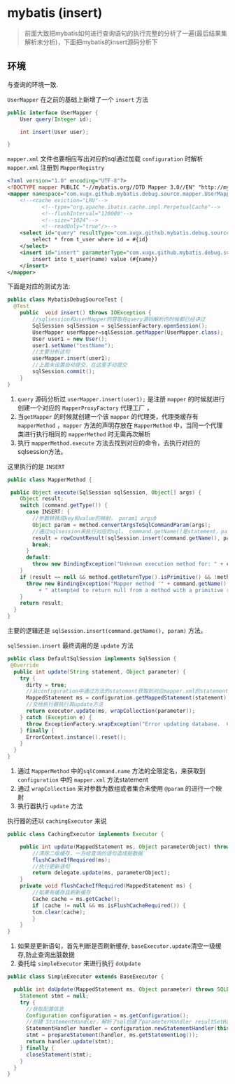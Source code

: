 # mybatis (insert)
> 前面大致把mybatis如何进行查询语句的执行完整的分析了一遍(最后结果集解析未分析)，下面把mybatis的insert源码分析下


## 环境
与查询的环境一致.


`UserMapper` 在之前的基础上新增了一个 `insert` 方法

```java
public interface UserMapper {
    User query(Integer id);

    int insert(User user);

}
```

 `mapper.xml` 文件也要相应写出对应的sql通过加载 `configuration` 时解析 `mapper.xml` 注册到 `MapperRegistry` 

```xml
<?xml version="1.0" encoding="UTF-8"?>
<!DOCTYPE mapper PUBLIC "-//mybatis.org//DTD Mapper 3.0//EN" "http://mybatis.org/dtd/mybatis-3-mapper.dtd">
<mapper namespace="com.xugx.github.mybatis.debug.source.mapper.UserMapper">
    <!--<cache eviction="LRU"-->
           <!--type="org.apache.ibatis.cache.impl.PerpetualCache"-->
           <!--flushInterval="120000"-->
           <!--size="1024"-->
           <!--readOnly="true"/>-->
    <select id="query" resultType="com.xugx.github.mybatis.debug.source.entity.User" >
        select * from t_user where id = #{id}
    </select>
    <insert id="insert" parameterType="com.xugx.github.mybatis.debug.source.entity.User" >
        insert into t_user(name) value (#{name})
    </insert>
</mapper>
```

下面是对应的测试方法:

```java
public class MybatisDebugSourceTest {
  @Test
    public  void insert() throws IOException {
        //sqlsession和userMapper的获取在query源码解析的时候都已经讲过
        SqlSession sqlSession = sqlSessionFactory.openSession();
        UserMapper userMapper=sqlSession.getMapper(UserMapper.class);
        User user1 = new User();
        user1.setName("testName");
        //主要分析这句
        userMapper.insert(user1);
        //上面未设置自动提交，在这里手动提交
        sqlSession.commit();
    }
}
```

1. `query` 源码分析过 `userMapper.insert(user1);` 是注册 `mapper` 的时候就进行创建一个对应的 `MapperProxyFactory` 代理工厂 ，
2. 当`getMapper` 的时候就创建一个该 `mapper` 的代理类，代理类缓存有 `mapperMethod` ，`mapper` 方法的声明存放在 `MapperMethod` 中，当同一个代理类进行执行相同的 `mapperMethod` 时无需再次解析
3. 执行 `mapperMethod.execute` 方法去找到对应的命令，去执行对应的sqlsession方法。

这里执行的是 `INSERT` 

```java
public class MapperMethod {

 public Object execute(SqlSession sqlSession, Object[] args) {
    Object result;
    switch (command.getType()) {
      case INSERT: {
        //参数转换成key和value的映射， param1 args0 
    	Object param = method.convertArgsToSqlCommandParam(args);
        //通过sqlsession来执行对应的sql， command.getName()是statement，param是映射
        result = rowCountResult(sqlSession.insert(command.getName(), param));
        break;
      }
      default:
        throw new BindingException("Unknown execution method for: " + command.getName());
    }
    if (result == null && method.getReturnType().isPrimitive() && !method.returnsVoid()) {
      throw new BindingException("Mapper method '" + command.getName()
          + " attempted to return null from a method with a primitive return type (" + method.getReturnType() + ").");
    }
    return result;
  }
}

```

主要的逻辑还是 `sqlSession.insert(command.getName(), param)` 方法。

`sqlSession.insert` 最终调用的是 `update` 方法

```java
public class DefaultSqlSession implements SqlSession {
 @Override
  public int update(String statement, Object parameter) {
    try {
      dirty = true;
      //从configuration中通过方法的statement获取到对应mapper.xml的statement
      MappedStatement ms = configuration.getMappedStatement(statement);
      //交给执行器执行其update方法
      return executor.update(ms, wrapCollection(parameter));
    } catch (Exception e) {
      throw ExceptionFactory.wrapException("Error updating database.  Cause: " + e, e);
    } finally {
      ErrorContext.instance().reset();
    }
  }
}
```

1. 通过 `MapperMethod` 中的`sqlCommand.name` 方法的全限定名，来获取到 `configuration` 中的 `mapper.xml` 方法statement
2. 通过 `wrapCollection` 来对参数为数组或者集合未使用 `@param` 的进行一个映射
3. 执行器执行 `update` 方法

执行器的还以 `cachingExecutor` 来说

```java
public class CachingExecutor implements Executor {

    public int update(MappedStatement ms, Object parameterObject) throws SQLException {
        //清除二级缓存，一方给查询的语句造成脏数据
        flushCacheIfRequired(ms);
        //执行更新语句
        return delegate.update(ms, parameterObject);
    }
    private void flushCacheIfRequired(MappedStatement ms) {
        //如果有缓存且刷新缓存
        Cache cache = ms.getCache();
        if (cache != null && ms.isFlushCacheRequired()) {
        tcm.clear(cache);
        }
    }
}
```
1. 如果是更新语句，首先判断是否刷新缓存, `baseExecutor.update`清空一级缓存,防止查询出脏数据
2. 委托给 `simpleExecutor` 来进行执行 `doUpdate`



```java
public class SimpleExecutor extends BaseExecutor {

  public int doUpdate(MappedStatement ms, Object parameter) throws SQLException {
    Statement stmt = null;
    try {
      //获取配置信息
      Configuration configuration = ms.getConfiguration();
      //创建 StatementHandler，解析了sql创建了parameterHandler resultSetHandler 等两个处理器，并执行插件
      StatementHandler handler = configuration.newStatementHandler(this, ms, parameter, RowBounds.DEFAULT, null, null);
      stmt = prepareStatement(handler, ms.getStatementLog());
      return handler.update(stmt);
    } finally {
      closeStatement(stmt);
    }
  }
}

```















































